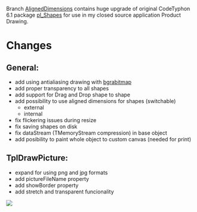 Branch [AlignedDimensions](https://github.com/zbyna/pl_Shapes/tree/AlignedDimensions) contains huge upgrade of original CodeTyphon 6.1 package [pl_Shapes]( http://www.pilotlogic.com/sitejoom/index.php/wiki?id=294) for use in my closed source application Product Drawing.

# Changes
## General:
- add using antialiasing drawing with [bgrabitmap]( https://github.com/bgrabitmap)
- add proper transparency to all shapes
- add support for Drag and Drop shape to shape
- add possibility to use aligned dimensions for shapes (switchable)
  - external
  - internal
- fix flickering issues during resize
- fix saving shapes on disk
- fix dataStream (TMemoryStream compression) in base object
- add posibility to paint whole object to custom canvas (needed for print)
## TplDrawPicture:
- expand  for using png and jpg formats
- add pictureFileName property 
- add showBorder property 
- add stretch and transparent funcionality

![](https://i.imgur.com/m8hpI7W.png)

